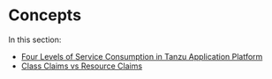 # Concepts

In this section:

- [Four Levels of Service Consumption in Tanzu Application Platform](four-levels-of-service-consumption.hbs.md)
- [Class Claims vs Resource Claims](class-claim-vs-resource-claim.hbs.md)
